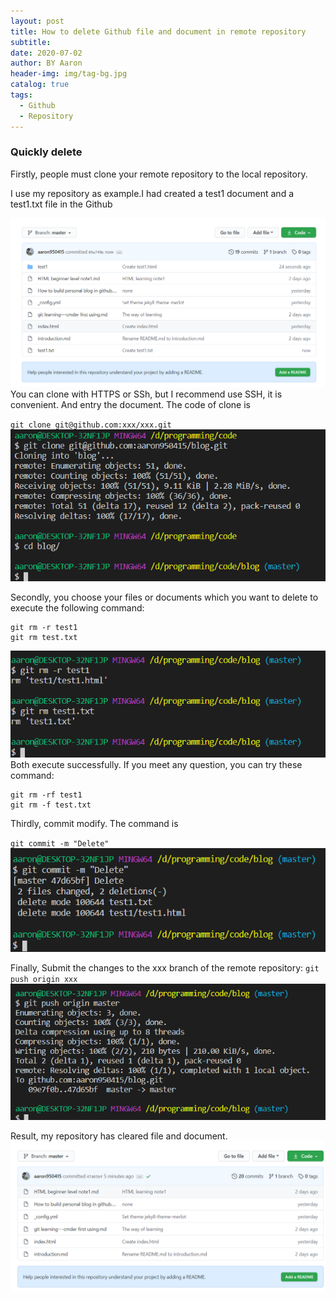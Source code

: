 ```yaml
---
layout: post
title: How to delete Github file and document in remote repository
subtitle:
date: 2020-07-02
author: BY Aaron
header-img: img/tag-bg.jpg
catalog: true
tags:
  - Github
  - Repository
---
```


### Quickly delete 

Firstly, people must clone your remote repository to the local repository.

I use my repository as example.I had created a test1 document and a test1.txt file in the Github

![](/img/item/item3-1.jpg)
You can clone with HTTPS or SSh, but I recommend use SSH, it is convenient. And entry the document. The code of clone is

`git clone git@github.com:xxx/xxx.git`
![](/img/item/item3-2.jpg)

Secondly, you choose your files or documents which you want to delete to execute the following command:

```
git rm -r test1 
git rm test.txt 
```
![](/img/item/item3-3.jpg)
Both execute successfully. If you meet any question, you can try these command:
```
git rm -rf test1 
git rm -f test.txt 
```
Thirdly, commit modify. The command is

`git commit -m "Delete"`
![](/img/item/item3-4.jpg)

Finally, Submit the changes to the xxx branch of the remote repository:
`git push origin xxx`
![](/img/item/item3-5.jpg)

Result, my repository has cleared file and document.
![](/img/item/item3-6.jpg)
